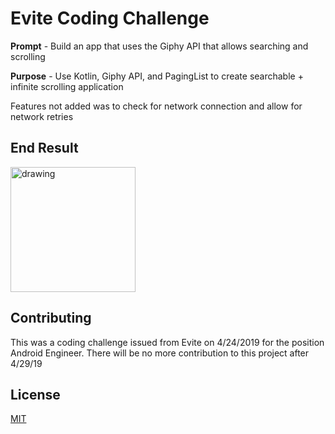 # Evite Coding Challenge

__Prompt__ - Build an app that uses the Giphy API that allows searching and scrolling

__Purpose__ - Use Kotlin, Giphy API, and PagingList to create searchable + infinite scrolling application

Features not added was to check for network connection and allow for network retries


## End Result

<img src="GiphySample.gif" alt="drawing" width="200"/>


## Contributing
This was a coding challenge issued from Evite on 4/24/2019 for the position Android Engineer. There will be no more contribution to this project after 4/29/19

## License
[MIT](https://choosealicense.com/licenses/mit/)